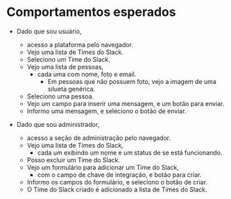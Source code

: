 # Comportamentos esperados

- Dado que sou usuário,
  - acesso a plataforma pelo navegador.
  - Vejo uma lista de Times do Slack.
  - Seleciono um Time do Slack.
  - Vejo uma lista de pessoas,
    - cada uma com nome, foto e email.
      - Em pessoas que não possuem foto, vejo a imagem de uma silueta genérica.
  - Seleciono uma pessoa.
  - Vejo um campo para inserir uma mensagem, e um botão para enviar.
  - Informo uma mensagem, e seleciono o botão de enviar.

- Dado que sou administrador,
  - acesso a seção de administração pelo navegador.
  - Vejo uma lista de Times do Slack,
    - cada um exibindo um nome e um status de se está funcionando.
  - Posso excluir um Time do Slack.
  - Vejo um formulário para adicionar um Time do Slack,
    - com o campo de chave de integração, e botão para criar.
  - Informo os campos do formulário, e seleciono o botão de criar.
  - O Time do Slack criado é adicionado a lista de Times do Slack.